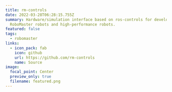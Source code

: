 ```yaml
---
title: rm-controls
date: 2022-03-28T06:28:15.755Z
summary: Hardware/simulation interface based on ros-controls for developing
  RoboMaster robots and high-performance robots.
featured: false
tags:
  - robomaster
links:
  - icon_pack: fab
    icon: github
    url: https://github.com/rm-controls
    name: Source
image:
  focal_point: Center
  preview_only: true
  filename: featured.png
---
```

